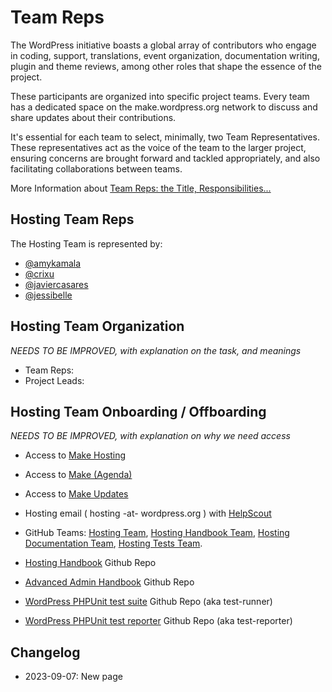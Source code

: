 # Team Reps

The WordPress initiative boasts a global array of contributors who engage in coding, support, translations, event organization, documentation writing, plugin and theme reviews, among other roles that shape the essence of the project.

These participants are organized into specific project teams. Every team has a dedicated space on the make.wordpress.org network to discuss and share updates about their contributions.

It's essential for each team to select, minimally, two Team Representatives. These representatives act as the voice of the team to the larger project, ensuring concerns are brought forward and tackled appropriately, and also facilitating collaborations between teams.

More Information about [Team Reps: the Title, Responsibilities...](https://make.wordpress.org/updates/team-reps/)

## Hosting Team Reps

The Hosting Team is represented by:

- [@amykamala](https://profiles.wordpress.org/amykamala/)
- [@crixu](https://profiles.wordpress.org/crixu/)
- [@javiercasares](https://profiles.wordpress.org/javiercasares/)
- [@jessibelle](https://profiles.wordpress.org/jessibelle/)

## Hosting Team Organization

_NEEDS TO BE IMPROVED, with explanation on the task, and meanings_

- Team Reps:
- Project Leads:

## Hosting Team Onboarding / Offboarding

_NEEDS TO BE IMPROVED, with explanation on why we need access_

- Access to [Make Hosting](https://make.wordpress.org/hosting/)
- Access to [Make (Agenda)](https://make.wordpress.org/)
- Access to [Make Updates](https://make.wordpress.org/updates/)

- Hosting email ( hosting -at- wordpress.org ) with [HelpScout](https://secure.helpscout.net/)

- GitHub Teams: [Hosting Team](https://github.com/orgs/WordPress/teams/hosting-team), [Hosting Handbook Team](https://github.com/orgs/WordPress/teams/hosting-handbook-team), [Hosting Documentation Team](https://github.com/orgs/WordPress/teams/hosting-documentation-team), [Hosting Tests Team](https://github.com/orgs/WordPress/teams/hosting-tests-team).

- [Hosting Handbook](https://github.com/WordPress/hosting-handbook) Github Repo
- [Advanced Admin Handbook](https://github.com/WordPress/Advanced-administration-handbook) Github Repo
- [WordPress PHPUnit test suite](https://github.com/WordPress/phpunit-test-runner) Github Repo (aka test-runner)
- [WordPress PHPUnit test reporter](https://github.com/WordPress/phpunit-test-reporter) Github Repo (aka test-reporter)

## Changelog

- 2023-09-07: New page
